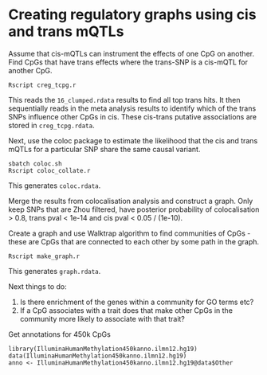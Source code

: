 # Creating regulatory graphs using cis and trans mQTLs

Assume that cis-mQTLs can instrument the effects of one CpG on another. Find CpGs that have trans effects where the trans-SNP is a cis-mQTL for another CpG. 

```
Rscript creg_tcpg.r
```

This reads the `16_clumped.rdata` results to find all top trans hits. It then sequentially reads in the meta analysis results to identify which of the trans SNPs influence other CpGs in cis. These cis-trans putative associations are stored in `creg_tcpg.rdata`.

Next, use the coloc package to estimate the likelihood that the cis and trans mQTLs for a particular SNP share the same causal variant. 

```
sbatch coloc.sh
Rscript coloc_collate.r
```

This generates `coloc.rdata`. 

Merge the results from colocalisation analysis and construct a graph. Only keep SNPs that are Zhou filtered, have posterior probability of colocalisation > 0.8, trans pval < 1e-14 and cis pval < 0.05 / (1e-10).

Create a graph and use Walktrap algorithm to find communities of CpGs - these are CpGs that are connected to each other by some path in the graph.

```
Rscript make_graph.r
```

This generates `graph.rdata`.

Next things to do:

1. Is there enrichment of the genes within a community for GO terms etc?
2. If a CpG associates with a trait does that make other CpGs in the community more likely to associate with that trait?



Get annotations for 450k CpGs

```
library(IlluminaHumanMethylation450kanno.ilmn12.hg19)
data(IlluminaHumanMethylation450kanno.ilmn12.hg19)
anno <- IlluminaHumanMethylation450kanno.ilmn12.hg19@data$Other
```

